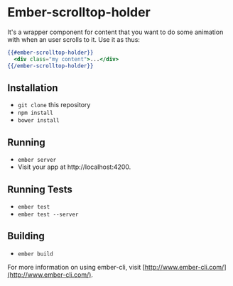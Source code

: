 # Ember-scrolltop-holder

It's a wrapper component for content that you want to do some animation with when an user scrolls to it. Use it as thus:

```hbs
{{#ember-scrolltop-holder}}
  <div class="my content">...</div>
{{/ember-scrolltop-holder}}
```

## Installation

* `git clone` this repository
* `npm install`
* `bower install`

## Running

* `ember server`
* Visit your app at http://localhost:4200.

## Running Tests

* `ember test`
* `ember test --server`

## Building

* `ember build`

For more information on using ember-cli, visit [http://www.ember-cli.com/](http://www.ember-cli.com/).
